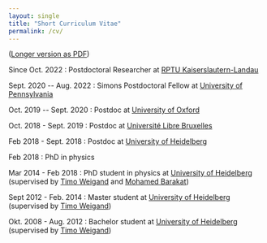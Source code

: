 ```yaml
---
layout: single
title: "Short Curriculum Vitae"
permalink: /cv/
---
```


([Longer version as PDF](/CV_MartinBies.pdf))

Since Oct. 2022
:   Postdoctoral Researcher at [RPTU Kaiserslautern-Landau](https://math.rptu.de/en/wgs/agag/)

Sept. 2020 -- Aug. 2022
:   Simons Postdoctoral Fellow at [University of Pennsylvania](https://www.math.upenn.edu/people/martin-bies)

Oct. 2019 -- Sept. 2020
:   Postdoc at [University of Oxford](https://www.maths.ox.ac.uk/)

Oct. 2018 - Sept. 2019
:   Postdoc at [Université Libre Bruxelles](http://www.ulb.ac.be/sciences/ptm/pmif/)

Feb 2018 - Sept. 2018
:   Postdoc at [University of Heidelberg](https://www.thphys.uni-heidelberg.de/index.php?lang=e&n1=bsm_group)

Feb 2018
:   PhD in physics

Mar 2014 - Feb 2018
:   PhD student in physics at [University of Heidelberg](https://www.thphys.uni-heidelberg.de/index.php?lang=e&n1=bsm_group) (supervised by [Timo Weigand](https://www.qu.uni-hamburg.de/cluster/team/weigand.html) and [Mohamed Barakat](https://mohamed-barakat.github.io/))
    
Sept 2012 - Feb. 2014
:   Master student at [University of Heidelberg](https://www.thphys.uni-heidelberg.de/index.php?lang=e&n1=bsm_group)   (supervised by [Timo Weigand](https://www.qu.uni-hamburg.de/cluster/team/weigand.html))

Okt. 2008 - Aug. 2012
:   Bachelor student at [University of Heidelberg](https://www.thphys.uni-heidelberg.de/index.php?lang=e&n1=bsm_group) (supervised by [Timo Weigand](https://www.qu.uni-hamburg.de/cluster/team/weigand.html))

